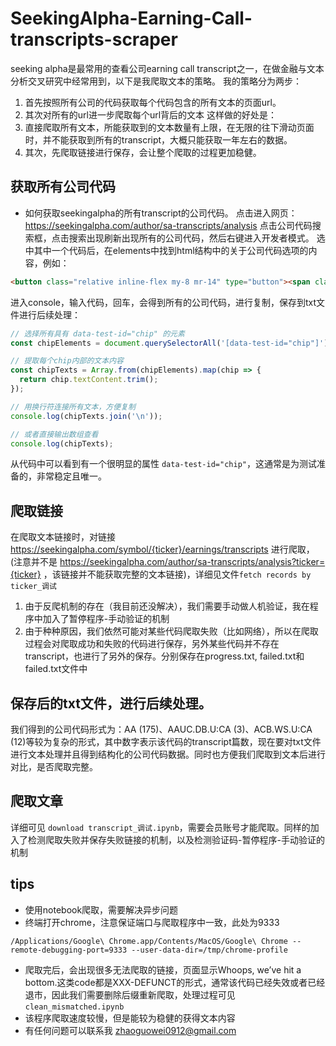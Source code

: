 # SeekingAlpha-Earning-Call-transcripts-scraper
seeking alpha是最常用的查看公司earning call transcript之一，在做金融与文本分析交叉研究中经常用到，以下是我爬取文本的策略。
我的策略分为两步：
1. 首先按照所有公司的代码获取每个代码包含的所有文本的页面url。
2. 其次对所有的url进一步爬取每个url背后的文本
这样做的好处是：
1. 直接爬取所有文本，所能获取到的文本数量有上限，在无限的往下滑动页面时，并不能获取到所有的transcript，大概只能获取一年左右的数据。
2. 其次，先爬取链接进行保存，会让整个爬取的过程更加稳健。

## 获取所有公司代码
- 如何获取seekingalpha的所有transcript的公司代码。
点击进入网页：https://seekingalpha.com/author/sa-transcripts/analysis
点击公司代码搜索框，点击搜索出现刷新出现所有的公司代码，然后右键进入开发者模式。
选中其中一个代码后，在elements中找到html结构中的关于公司代码选项的内容，例如：

```html
<button class="relative inline-flex my-8 mr-14" type="button"><span class="Ly4_J inline-flex items-center rounded-4 RXlLr py-10 px-18 items-center text-x-large-r KQfXX" data-test-id="chip"><span class="vIR0R opacity-100 transition-opacity duration-200">AGYS (70)</span></span></button>
```

进入console，输入代码，回车，会得到所有的公司代码，进行复制，保存到txt文件进行后续处理：

```javascript
// 选择所有具有 data-test-id="chip" 的元素
const chipElements = document.querySelectorAll('[data-test-id="chip"]');

// 提取每个chip内部的文本内容
const chipTexts = Array.from(chipElements).map(chip => {
  return chip.textContent.trim();
});

// 用换行符连接所有文本，方便复制
console.log(chipTexts.join('\n'));

// 或者直接输出数组查看
console.log(chipTexts);
```

从代码中可以看到有一个很明显的属性 `data-test-id="chip"`，这通常是为测试准备的，非常稳定且唯一。

## 爬取链接
在爬取文本链接时，对链接 https://seekingalpha.com/symbol/{ticker}/earnings/transcripts 进行爬取，(注意并不是 https://seekingalpha.com/author/sa-transcripts/analysis?ticker={ticker} ，该链接并不能获取完整的文本链接)，详细见文件`fetch records by ticker_调试`

1. 由于反爬机制的存在（我目前还没解决），我们需要手动做人机验证，我在程序中加入了暂停程序-手动验证的机制
2. 由于种种原因，我们依然可能对某些代码爬取失败（比如网络），所以在爬取过程会对爬取成功和失败的代码进行保存，另外某些代码并不存在transcript，也进行了另外的保存。分别保存在progress.txt, failed.txt和failed.txt文件中

## 保存后的txt文件，进行后续处理。
我们得到的公司代码形式为：AA (175)、AAUC.DB.U:CA (3)、ACB.WS.U:CA (12)等较为复杂的形式，其中数字表示该代码的transcript篇数，现在要对txt文件进行文本处理并且得到结构化的公司代码数据。同时也方便我们爬取到文本后进行对比，是否爬取完整。

## 爬取文章
详细可见 `download transcript_调试.ipynb`，需要会员账号才能爬取。同样的加入了检测爬取失败并保存失败链接的机制，以及检测验证码-暂停程序-手动验证的机制
## tips
- 使用notebook爬取，需要解决异步问题
- 终端打开chrome，注意保证端口与爬取程序中一致，此处为9333
```
/Applications/Google\ Chrome.app/Contents/MacOS/Google\ Chrome --remote-debugging-port=9333 --user-data-dir=/tmp/chrome-profile
```
- 爬取完后，会出现很多无法爬取的链接，页面显示Whoops, we’ve hit a bottom.这类code都是XXX-DEFUNCT的形式，通常该代码已经失效或者已经退市，因此我们需要删除后缀重新爬取，处理过程可见`clean_mismatched.ipynb`
- 该程序爬取速度较慢，但是能较为稳健的获得文本内容
- 有任何问题可以联系我 zhaoguowei0912@gmail.com
